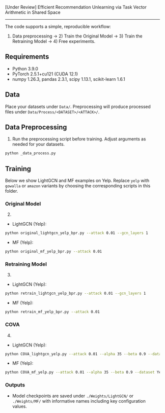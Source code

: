 [Under Review] Efficient Recommendation Unlearning via Task Vector Arithmetic in Shared Space

---

The code supports a simple, reproducible workflow:
1) Data preprocessing → 2) Train the Original Model → 3) Train the Retraining Model → 4) Free experiments.


## Requirements
- Python 3.9.0
- PyTorch 2.5.1+cu121 (CUDA 12.1)
- numpy 1.26.3, pandas 2.3.1, scipy 1.13.1, scikit-learn 1.6.1


## Data
Place your datasets under `Data/`. Preprocessing will produce processed files under `Data/Process/<DATASET>/<ATTACK>/`.

## Data Preprocessing

1) Run the preprocessing script before training. Adjust arguments as needed for your datasets.
```bash
python _data_process.py
```

## Training
Below we show LightGCN and MF examples on Yelp. Replace `yelp` with `gowalla` or `amazon` variants by choosing the corresponding scripts in this folder.

### Original Model
2)
- LightGCN (Yelp):
```bash
python original_lightgcn_yelp_bpr.py --attack 0.01 --gcn_layers 1
```

- MF (Yelp):
```bash
python original_mf_yelp_bpr.py --attack 0.01
```

### Retraining Model
3)
- LightGCN (Yelp):
```bash
python retrain_lightgcn_yelp_bpr.py --attack 0.01 --gcn_layers 1
```

- MF (Yelp):
```bash
python retrain_mf_yelp_bpr.py --attack 0.01
```

### COVA
4) 
- LightGCN (Yelp):
```bash
python COVA_lightgcn_yelp.py --attack 0.01 --alpha 35 --beta 0.9 --dataset Yelp --num_iter 10 --gcn_layers $GCN_LAYERS
```

- MF (Yelp):
```bash
python COVA_mf_yelp.py --attack 0.01 --alpha 35 --beta 0.9 --dataset Yelp --num_iter 10
```

### Outputs
- Model checkpoints are saved under `./Weights/LightGCN/` or `./Weights/MF/` with informative names including key configuration values.
